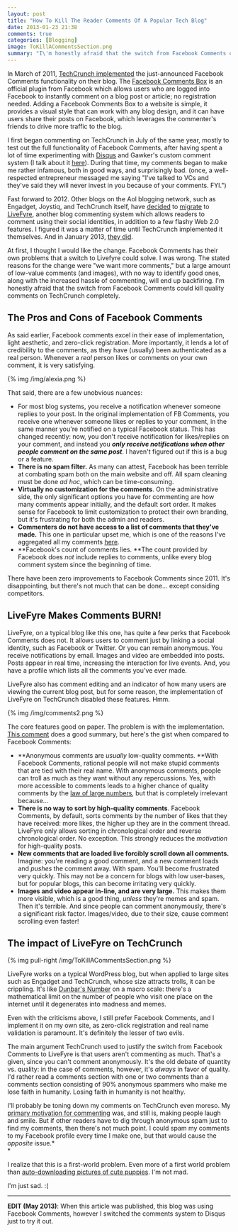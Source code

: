 ```yaml
---
layout: post
title: "How To Kill The Reader Comments Of A Popular Tech Blog"
date: 2013-01-23 21:38
comments: true
categories: [Blogging]
image: ToKillACommentsSection.png
summary: "I\'m honestly afraid that the switch from Facebook Comments could kill quality comments on TechCrunch completely."
---
```


In March of 2011, [TechCrunch implemented][1] the just-announced Facebook Comments functionality on their blog. The [Facebook Comments Box][2] is an official plugin from Facebook which allows users who are logged into Facebook to instantly comment on a blog post or article; no registration needed. Adding a Facebook Comments Box to a website is simple, it provides a visual style that can work with any blog design, and it can have users share their posts on Facebook, which leverages the commenter's friends to drive more traffic to the blog.

I first began commenting on TechCrunch in July of the same year, mostly to test out the full functionality of Facebook Comments, after having spent a lot of time experimenting with [Disqus][3] and Gawker's custom comment system (I talk about it [here][4]). During that time, my comments began to make me rather infamous, both in good ways, and surprisingly bad. (once, a well-respected entrepreneur messaged me saying "I've talked to VCs and they've said they will never invest in you because of your comments. FYI.")

Fast forward to 2012. Other blogs on the Aol blogging network, such as Engadget, Joystiq, and TechCrunch itself, have [decided][5] to [migrate][6] to [LiveFyre][7], another blog commenting system which allows readers to comment using their social identities, in addition to a few flashy Web 2.0 features. I figured it was a matter of time until TechCrunch implemented it themselves. And in January 2013, [they did][8].

At first, I thought I would like the change. Facebook Comments has their own problems that a switch to Livefyre could solve. I was wrong. The stated reasons for the change were "we want more comments," but a large amount of low-value comments (and images), with no way to identify good ones, along with the increased hassle of commenting, will end up backfiring. I'm honestly afraid that the switch from Facebook Comments could kill quality comments on TechCrunch completely.

<!-- more -->

## The Pros and Cons of Facebook Comments

As said earlier, Facebook comments excel in their ease of implementation, light aesthetic, and zero-click registration. More importantly, it lends a lot of credibility to the comments, as they have (usually) been authenticated as a real person. Whenever a *real* person likes or comments on your own comment, it is very satisfying.

{% img /img/alexia.png %}

That said, there are a few unobvious nuances:

*   For most blog systems, you receive a notification whenever someone replies to your post. In the original implementation of FB Comments, you receive one whenever someone likes or replies to your comment, in the same manner you're notified on a typical Facebook status. This has changed recently: now, you don't receive notification for likes/replies on your comment, and instead you ***only receive notifications when other people comment on the same post***. I haven't figured out if this is a bug or a feature.
*   **There is no spam filter.** As many can attest, Facebook has been terrible at combating spam both on the main website and off. All spam cleaning must be done *ad hoc*, which can be time-consuming.
*   **Virtually no customization for the comments**. On the administrative side, the only significant options you have for commenting are how many comments appear initially, and the default sort order. It makes sense for Facebook to limit customization to protect their own branding, but it's frustrating for both the admin and readers.
*   **Commenters do not have access to a list of comments that they've made.** This one in particular upset me, which is one of the reasons I've aggregated all my comments [here][10].
*   **Facebook's count of comments lies. **The count provided by Facebook does *not* include replies to comments, unlike every blog comment system since the beginning of time.

There have been zero improvements to Facebook Comments since 2011. It's disappointing, but there's not much that can be done... except considing competitors.

## LiveFyre Makes Comments BURN!

LiveFyre, on a typical blog like this one, has quite a few perks that Facebook Comments does not. It allows users to comment just by linking a social identity, such as Facebook or Twitter. Or you can remain anonymous. You receive notifications by email. Images and video are embedded into posts. Posts appear in real time, increasing the interaction for live events. And, you have a profile which lists all the comments you've ever made.

LiveFyre also has comment editing and an indicator of how many users are viewing the current blog post, but for some reason, the implementation of LiveFyre on TechCrunch disabled these features. Hmm.

{% img /img/comments2.png %}

The core features good on paper. The problem is with the implementation. [This comment][12] does a good summary, but here's the gist when compared to Facebook Comments:

*   **Anonymous comments are *usually* low-quality comments. **With Facebook Comments, rational people will not make stupid comments that are tied with their real name. With anonymous comments, people can troll as much as they want without any repercussions.  Yes, with more accessible to comments leads to a higher chance of quality comments by the [law of large numbers][13], but that is completely irrelevant because...
*   **There is no way to sort by high-quality comments**. Facebook Comments, by default, sorts comments by the number of likes that they have received: more likes, the higher up they are in the comment thread. LiveFyre only allows sorting in chronological order and reverse chronological order. No exception. This strongly reduces the *motivation* for high-quality posts.
*   **New comments that are loaded live forcibly scroll down all comments.** Imagine: you're reading a good comment, and a new comment loads and *pushes* the comment away. With spam. You'll become frustrated very quickly. This may not be a concern for blogs with low user-bases, but for popular blogs, this can become irritating very quickly.
*   **Images and video appear in-line, and are very large.** This makes them more visible, which is a good thing, *unless* they're memes and spam. Then it's terrible. And since people can comment anonymously, there's a significant risk factor. Images/video, due to their size, cause comment scrolling even faster!

## The impact of LiveFyre on TechCrunch

{% img pull-right /img/ToKillACommentsSection.png %}

LiveFyre works on a typical WordPress blog, but when applied to large sites such as Engadget and TechCrunch, whose size attracts trolls, it can be crippling. It's like [Dunbar's Number][15] on a macro scale: there's a mathematical limit on the number of people who visit one place on the internet until it degenerates into madness and memes.

Even with the criticisms above, I still prefer Facebook Comments, and I implement it on my own site, as zero-click registration and real name validation is paramount. It's definitely the lesser of two evils.

The main argument TechCrunch used to justify the switch from Facebook Comments to LiveFyre is that users aren't commenting as much. That's a given, since you can't comment anonymously. It's the old debate of quantity vs. quality: in the case of comments, however, it's *always* in favor of quality. I'd rather read a comments section with one or two comments than a comments section consisting of 90% anonymous spammers who make me lose faith in humanity. Losing faith in humanity is not healthy.

I'll probably be toning down my comments on TechCrunch even moreso. My [primary motivation for commenting][4] was, and still is, making people laugh and smile. But if other readers have to dig through anonymous spam just to find my comments, then there's not much point. I could spam my comments to my Facebook profile every time I make one, but that would cause the *opposite* issue.*  
*

I realize that this is a first-world problem. Even more of a first world problem than [auto-downloading pictures of cute puppies][16]. I'm not mad.

I'm just sad. :(

<hr>

**EDIT (May 2013)**: When this article was published, this blog was using Facebook Comments, however I switched the comments system to Disqus just to try it out.

 [1]: http://techcrunch.com/2011/03/01/facebook-rolls-out-overhauled-comments-system-try-them-now-on-techcrunch/
 [2]: http://developers.facebook.com/docs/reference/plugins/comments/
 [3]: http://disqus.com/
 [4]: http://www.quora.com/Online-Commenting/Whats-the-deal-with-Max-Woolf-on-TechCrunch-AOL-comments
 [5]: http://www.engadget.com/2012/10/11/engadget-livefyre-commenting-system/
 [6]: http://www.joystiq.com/2012/04/04/joystiqs-new-commenting-system-is-live/
 [7]: http://www.livefyre.com/
 [8]: http://techcrunch.com/2013/01/22/we-want-you-back/
 [10]: http://minimaxir.com/category/blog-comments/
 [12]: http://fyre.it/u2jnrP
 [13]: http://en.wikipedia.org/wiki/Law_of_large_numbers
 [15]: http://en.wikipedia.org/wiki/Dunbar's_number
 [16]: http://minimaxir.com/2013/01/if-cute-then-happiness/
 [17]: http://i2.wp.com/minimaxir.com/wp-includes/